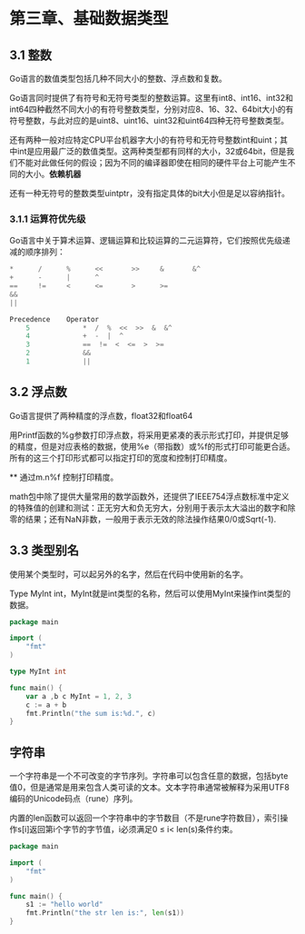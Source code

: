 # 第三章、基础数据类型

## 3.1 整数

Go语言的数值类型包括几种不同大小的整数、浮点数和复数。

Go语言同时提供了有符号和无符号类型的整数运算。这里有int8、int16、int32和int64四种截然不同大小的有符号整数类型，分别对应8、16、32、64bit大小的有符号整数，与此对应的是uint8、uint16、uint32和uint64四种无符号整数类型。

还有两种一般对应特定CPU平台机器字大小的有符号和无符号整数int和uint；其中int是应用最广泛的数值类型。这两种类型都有同样的大小，32或64bit，但是我们不能对此做任何的假设；因为不同的编译器即使在相同的硬件平台上可能产生不同的大小。**依赖机器**

还有一种无符号的整数类型uintptr，没有指定具体的bit大小但是足以容纳指针。

### 3.1.1 运算符优先级

Go语言中关于算术运算、逻辑运算和比较运算的二元运算符，它们按照优先级递减的顺序排列：

```go
*      /      %      <<       >>     &       &^
+      -      |      ^
==     !=     <      <=       >      >=
&&
||
```

```go
Precedence    Operator
    5             *  /  %  <<  >>  &  &^
    4             +  -  |  ^
    3             ==  !=  <  <=  >  >=
    2             &&
    1             ||
```



## 3.2 浮点数

Go语言提供了两种精度的浮点数，float32和float64

用Printf函数的%g参数打印浮点数，将采用更紧凑的表示形式打印，并提供足够的精度，但是对应表格的数据，使用%e（带指数）或%f的形式打印可能更合适。所有的这三个打印形式都可以指定打印的宽度和控制打印精度。

** 通过m.n%f 控制打印精度。



math包中除了提供大量常用的数学函数外，还提供了IEEE754浮点数标准中定义的特殊值的创建和测试：正无穷大和负无穷大，分别用于表示太大溢出的数字和除零的结果；还有NaN非数，一般用于表示无效的除法操作结果0/0或Sqrt(-1).

## 3.3 类型别名

使用某个类型时，可以起另外的名字，然后在代码中使用新的名字。

Type MyInt int，MyInt就是int类型的名称，然后可以使用MyInt来操作int类型的数据。

```go
package main

import (
    "fmt"
)

type MyInt int

func main() {
    var a ,b c MyInt = 1, 2, 3
    c := a + b
    fmt.Println("the sum is:%d.", c)
}
```



## 字符串

一个字符串是一个不可改变的字节序列。字符串可以包含任意的数据，包括byte值0，但是通常是用来包含人类可读的文本。文本字符串通常被解释为采用UTF8编码的Unicode码点（rune）序列。

内置的len函数可以返回一个字符串中的字节数目（不是rune字符数目），索引操作s[i]返回第i个字节的字节值，i必须满足0 ≤ i< len(s)条件约束。

```GO
package main

import (
    "fmt"
)

func main() {
    s1 := "hello world"
    fmt.Println("the str len is:", len(s1))
}
```

